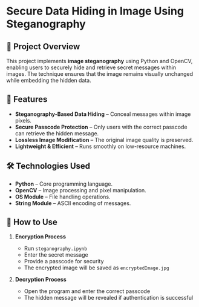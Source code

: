 # Secure Data Hiding in Image Using Steganography

## 📌 Project Overview
This project implements **image steganography** using Python and OpenCV, enabling users to securely hide and retrieve secret messages within images. The technique ensures that the image remains visually unchanged while embedding the hidden data.

## 🚀 Features
- **Steganography-Based Data Hiding** – Conceal messages within image pixels.
- **Secure Passcode Protection** – Only users with the correct passcode can retrieve the hidden message.
- **Lossless Image Modification** – The original image quality is preserved.
- **Lightweight & Efficient** – Runs smoothly on low-resource machines.

## 🛠️ Technologies Used
- **Python** – Core programming language.
- **OpenCV** – Image processing and pixel manipulation.
- **OS Module** – File handling operations.
- **String Module** – ASCII encoding of messages.


## 📖 How to Use
1. **Encryption Process**  
   - Run `steganography.ipynb`  
   - Enter the secret message  
   - Provide a passcode for security  
   - The encrypted image will be saved as `encryptedImage.jpg`  

2. **Decryption Process**  
   - Open the program and enter the correct passcode  
   - The hidden message will be revealed if authentication is successful  
